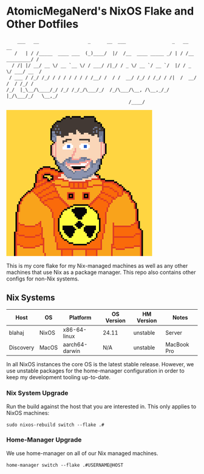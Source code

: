 # AtomicMegaNerd's NixOS Flake and Other Dotfiles

```text
    ___   __                  _      __  ___                 _   __              __
   /   | / /_____  ____ ___  (_)____/  |/  /__  ____ _____ _/ | / /__  _________/ /
  / /| |/ __/ __ \/ __ `__ \/ / ___/ /|_/ / _ \/ __ `/ __ `/  |/ / _ \/ ___/ __  /
 / ___ / /_/ /_/ / / / / / / / /__/ /  / /  __/ /_/ / /_/ / /|  /  __/ /  / /_/ /
/_/  |_\__/\____/_/ /_/ /_/_/\___/_/  /_/\___/\__, /\__,_/_/ |_/\___/_/   \__,_/
                                             /____/
```

![AtomicMegaNerd](https://github.com/AtomicMegaNerd/AtomicMegaNerd/blob/main/img/RCD-AtomicMegaNerd-Beard-400.png)

This is my core flake for my Nix-managed machines as well as any other machines that
use Nix as a package manager. This repo also contains other configs for non-Nix systems.

## Nix Systems

| Host          | OS    | Platform       | OS Version | HM Version   | Notes        |
| ------------- | ----- | -------------- | ---------- | ------------ | ------------ |
| blahaj        | NixOS | x86-64-linux   | 24.11      | unstable     | Server       |
| Discovery     | MacOS | aarch64-darwin | N/A        | unstable     | MacBook Pro  |

In all NixOS instances the core OS is the latest stable release. However, we use unstable packages
for the home-manager configuration in order to keep my development tooling up-to-date.

### Nix System Upgrade

Run the build against the host that you are interested in. This only applies to NixOS machines:

```fish
sudo nixos-rebuild switch --flake .#
```

### Home-Manager Upgrade

We use home-manager on all of our Nix managed machines.

```fish
home-manager switch --flake .#USERNAME@HOST
```
